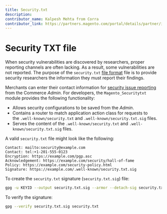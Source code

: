 ```yaml
---
title: Security.txt
description:
contributor_name: Kalpesh Mehta from Corra
contributor_link: https://partners.magento.com/portal/details/partner/id/70/
---
```


# Security TXT file

When security vulnerabilities are discovered by researchers, proper reporting channels are often lacking. As a result, some vulnerabilities are not reported. The purpose of the `security.txt` [file format](https://datatracker.ietf.org/doc/html/draft-foudil-securitytxt-09) file is to provide security researchers the information they must report their findings.

Merchants can enter their contact information for [security issue reporting](https://docs.magento.com/user-guide/stores/security-issue-reporting.html) from the Commerce _Admin_. For developers, the `Magento_Securitytxt` module provides the following functionality:

- Allows security configurations to be saved from the _Admin_.
- Contains a router to match application action class for requests to the `.well-known/security.txt` and `.well-known/security.txt.sig` files.
- Serves the content of the `.well-known/security.txt` and `.well-known/security.txt.sig` files.

A valid `security.txt` file might look like the following:

```text
Contact: mailto:security@example.com
Contact: tel:+1-201-555-0123
Encryption: https://example.com/pgp.asc
Acknowledgement: https://example.com/security/hall-of-fame
Policy: https://example.com/security-policy.html
Signature: https://example.com/.well-known/security.txt.sig
```

To create the `security.txt` signature (`security.txt.sig`) file:

```bash
gpg -u KEYID --output security.txt.sig --armor --detach-sig security.txt
```

To verify the signature:

```bash
gpg --verify security.txt.sig security.txt
```

